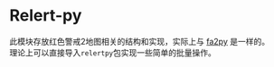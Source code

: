 # Relert-py
此模块存放红色警戒2地图相关的结构和实现，实际上与 [fa2py](https://github.com/Chloride1/fa2py) 是一样的。  
理论上可以直接导入`relertpy`包实现一些简单的批量操作。
